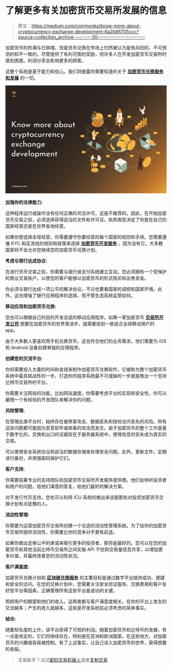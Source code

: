 # 了解更多有关加密货币交易所发展的信息

> 原文：<https://medium.com/coinmonks/know-more-about-cryptocurrency-exchange-development-6a2b86705ccc?source=collection_archive---------30----------------------->

加密货币的热潮与日俱增。但是货币兑换在市场上仍然被认为是有风险的、不可预测的和不一致的。尽管提供了有利可图的奖励，但许多人在开发加密货币交易所时感到困惑。利润分享会影响更多的顾客。

这整个系统是基于能力和信心。我们将披露你需要知道的关于 [**加密货币兑换服务和发展**](https://www.codezeros.com/services/exchange-development) 的一切。

![](img/6a524a6b51cded4ebcb4d81ccdcbaa4a.png)

**加强你的法律能力:**

这种程序运行或操作没有任何正确的司法许可，这是不推荐的。因此，在开始加密货币交易之前，必须选择获得适当的文件和许可证。执照类型决定了你是在自己的国家经营还是在世界各地经营。

如果你想选择全球经营，你需要遵守你要经营的每个国家的规则和手续。您需要遵循 KYC 和反洗钱的规则和政策来选择 [**加密货币开发服务**](https://www.codezeros.com/services/) ，因为没有它，大多数国家将不会允许您继续您的加密货币兑换计划。

**考虑与银行达成协议:**

在进行货币交易之前，你需要与银行或支付系统建立互动。您必须拥有一个受保护的商业交易账户，以使您的客户能够以加密货币的形式购买和出售资金。

你必须与银行达成一项公平的解决协议。不过也要看国家的调控和国家环境。此外，这也增强了银行应用程序的选择，而不管生态系统监管如何。

**移动应用和加密货币兑换:**

您也可以根据自己的目的开发合适的移动应用程序。如果一家加密货币 [**交易所开发公司**](https://www.codezeros.com/services/exchange-development) 想要在加密货币的世界里进步，就需要规划一款适合全球移动用户的 app。

由于大多数人更喜欢用手机兑换货币，这也符合他们的业务需求。他们需要为 iOS 和 Android 设备创建单独的应用程序。

**创建您的交流平台:**

你将需要投入大量的时间和金钱来制作加密货币兑换软件，它被称为整个加密货币系统中最具挑战性的一步。打造你的程序系统最不可或缺的一步就是推出一个支持比特币交易所的平台。

你需要关注网站的功能，比如网站速度。你需要考虑平台的实现和安全性。你可以雇佣一个有经验的开发团队来解决你的问题。

**风险管理:**

在管理此类平台时，始终存在被黑客攻击、数据丢失和授权访问丢失的风险。所有这些问题都可能因为恶意软件或病毒的攻击而发生。由于加密货币的整个工作是基于数字化的，交换和出口的证据存在于服务器系统中，使得信息的丢失成为真实的交易。

可以使用安全系统协议和适当的数据存储来处理安全问题。此外，更新文件，定期进行备份，并用强密码保护它们。

**客户支持:**

你需要招募专业的支持团队和加密货币交易所开发服务提供商。他们会倾听投资者和用户的问题，给他们满意的答复，给他们最好的解决方案。

对于发行代币支持，您也可以利用 ICU 系统的推出来说服那些对投资加密货币交换计划有点犹豫的人。

**流动性管理:**

你需要为运营加密货币交易所创建一个合适的流动性管理系统。为了给你的加密货币交易所提供流动性，你需要比你的竞争对手更有前途。

如果你做出足够公平的承诺来吸引更多的投资者，那将是最好的。您可以在您的加密货币和其他当前比特币交易所之间实施 API 干扰和交易量信息共享，以增加更多价值，并最终改善您的流动性状况。

**客户满意度:**

加密货币兑换计划和 [**区块链兑换服务**](https://www.codezeros.com/) 的主要目标是通过数字平台提供成功、便捷和安全的访问。在您的交换计划中，您需要关注安全验证服务、交换费用和客户友好型平台等因素。正确管理所有这些平台是成功的关键。

照顾用户的期望和他们的收入。这两者都与客户满意度相关。在你的平台上发生的交流越多；产生的收入就越多。这些是开发系统前必须考虑的简单事实。

**结论:**

随着知名度的上升，该平台获得了可观的利润。随着加密货币和比特币的发展，有一点是肯定的，它们将继续存在，特别是在亚洲和欧洲国家。在这些地方，对加密货币的兴趣很容易被控制。有了上述事实，让自己进入加密货币的世界，获得想要的收益。

> 交易新手？试试[密码交易机器人](/coinmonks/crypto-trading-bot-c2ffce8acb2a)或者[复制交易](/coinmonks/top-10-crypto-copy-trading-platforms-for-beginners-d0c37c7d698c)
